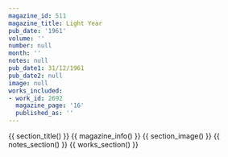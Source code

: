 ```yaml
---
magazine_id: 511
magazine_title: Light Year
pub_date: '1961'
volume: ''
number: null
month: ''
notes: null
pub_date1: 31/12/1961
pub_date2: null
image: null
works_included:
- work_id: 2692
  magazine_page: '16'
  published_as: ''
---
```


{{ section_title() }}
{{ magazine_info() }}
{{ section_image() }}
{{ notes_section() }}
{{ works_section() }}
